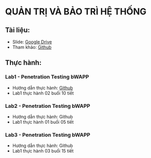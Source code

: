 # QUẢN TRỊ VÀ BẢO TRÌ HỆ THỐNG
## Tài liệu: 
- Slide: [Google Drive](https://drive.google.com/drive/folders/1Qrm-RRD5PwUYYmefRrYaRM9N6x3dDcds?usp=sharing)
- Tham khảo: [Github](https://github.com/dzokha1010/Documents/tree/main/PentestbWAPP)
## Thực hành:
### Lab1 - Penetration Testing bWAPP
- Hướng dẫn thực hành: [Github](https://github.com/dzokha1010/Documents/blob/main/System_Administration_Maintenance/Lab1_Install_Windows_Server.md)
- Lab1 thực hành 02 buổi 10 tiết
### Lab2 - Penetration Testing bWAPP
- Hướng dẫn thực hành: Github
- Lab1 thực hành 01 buổi 05 tiết
### Lab3 - Penetration Testing bWAPP
- Hướng dẫn thực hành: Github
- Lab1 thực hành 03 buổi 15 tiết

